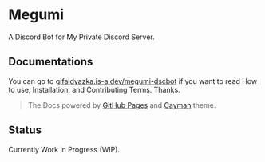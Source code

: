 # Megumi

A Discord Bot for My Private Discord Server.

## Documentations

You can go to [gifaldyazka.is-a.dev/megumi-dscbot](https://gifaldyazka.is-a.dev/megumi-dscbot) if you want to read How to use, Installation, and Contributing Terms. Thanks.

> The Docs powered by [GitHub Pages](https://pages.github.com) and [Cayman](https://github.com/pages-themes/cayman) theme.

## Status

Currently Work in Progress (WIP).
